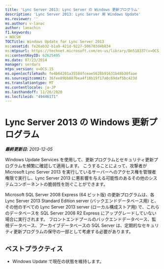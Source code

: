 ```yaml
---
title: 'Lync Server 2013: Lync Server の Windows 更新プログラム'
description: 'Lync Server 2013: Lync Server 用 Windows Update'
ms.reviewer: ''
ms.author: v-lanac
author: lanachin
f1.keywords:
- NOCSH
TOCTitle: Windows Update for Lync Server 2013
ms:assetid: fe26ab32-b1a9-421d-9227-506703d4b834
ms:mtpsurl: https://technet.microsoft.com/en-us/library/Dn518337(v=OCS.15)
ms:contentKeyID: 62625495
ms.date: 07/23/2014
manager: serdars
mtps_version: v=OCS.15
ms.openlocfilehash: fe4b6d201a35584fceae5628b91631b48b30faae
ms.sourcegitcommit: 36fee89bb887bea4f18b19f17a8c69daf5bc423d
ms.translationtype: MT
ms.contentlocale: ja-JP
ms.lasthandoff: 11/26/2020
ms.locfileid: "49446171"
---
```

# <a name="windows-update-for-lync-server-2013"></a>Lync Server 2013 の Windows 更新プログラム

<div data-xmlns="http://www.w3.org/1999/xhtml">

<div class="topic" data-xmlns="http://www.w3.org/1999/xhtml" data-msxsl="urn:schemas-microsoft-com:xslt" data-cs="https://msdn.microsoft.com/">

<div data-asp="https://msdn2.microsoft.com/asp">



</div>

<div id="mainSection">

<div id="mainBody">

<span> </span>

_**最終更新日:** 2013-12-05_

Windows Update Services を使用して、更新プログラムとセキュリティ更新プログラムを頻繁に確認して適用します。 こうすることによって、攻撃者が Microsoft Lync Server 2013 を実行しているサーバーへのアクセス権を管理者権限で実行し、Lync Server 2013 に悪影響を与える可能性のあるその他のシステムコンポーネントの脆弱性を防ぐことができます。

Microsoft SQL Server 2008 Express (64 ビット版) の更新プログラムは、各 Lync Server 2013 Standard Edition server (バックエンドデータベース用) と、その他のすべての Lync Server 2013 server (ローカル構成ストア用) で、これらのデータベースを SQL Server 2008 R2 Express にアップグレードしていない場合に実行されます。 フロントエンドプールのバックエンドデータベース、監視データベース、アーカイブデータベースの SQL Server は、定期的なセキュリティ更新プログラムの保守の一部として考慮する必要があります。

<div>

## <a name="best-practice"></a>ベストプラクティス

  - Windows Update で現在の状態を維持します。

</div>

</div>

<span> </span>

</div>

</div>

</div>

